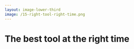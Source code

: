 ```yaml
---
layout: image-lower-third
image: /15-right-tool-right-time.png
---
```


# The best tool at the right time

<!--

**Speaker Notes:**
Main message: Context Engineering is about providing specific, relevant information with trust in system capability

- Right information
- Right time
- Specificity trust

*Transition: But here's the key insight that changed everything for me.*

...

**Reader Notes:**

Context Engineering is the discipline of providing the right information at the right time. 

In Lego terms: instead of a generic instruction manual, you provide the specific manual, the right pieces, and relevant examples for THIS particular build. 

In parenting terms: instead of universal rules, you provide appropriate boundaries and context for THIS specific situation, trusting their maturity to handle it well. The key insight is specificity and trust in the system's capability to work intelligently within the provided context.

-->
